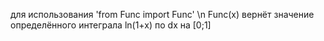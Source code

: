 для использования 'from Func import Func' \n Func(x) вернёт значение определённого интеграла ln(1+x) по dx на [0;1]
